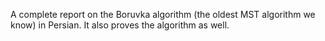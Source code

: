 A complete report on the Boruvka algorithm (the oldest MST algorithm we know) in Persian. It also proves the algorithm as well.
